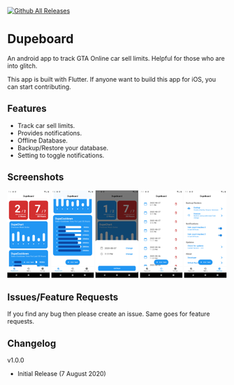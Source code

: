[![Github All Releases](https://img.shields.io/github/downloads/arnobk/dupeboard/total.svg)](https://github.com/arnobk/dupeboard/releases)

# Dupeboard

An android app to track GTA Online car sell limits. Helpful for those who are into glitch.

This app is built with Flutter. If anyone want to build this app for iOS, you can start contributing.

## Features
- Track car sell limits.
- Provides notifications.
- Offline Database.
- Backup/Restore your database.
- Setting to toggle notifications.

## Screenshots
<img src="github_assets/screenshot1.png" style="height: 200px" alt="screenshot_1"/>
<img src="github_assets/screenshot2.png" style="height: 200px" alt="screenshot_2"/>
<img src="github_assets/screenshot3.png" style="height: 200px" alt="screenshot_3"/>
<img src="github_assets/screenshot4.png" style="height: 200px" alt="screenshot_4"/>
<img src="github_assets/screenshot5.png" style="height: 200px" alt="screenshot_5"/>

## Issues/Feature Requests
If you find any bug then please create an issue. Same goes for feature requests.

## Changelog
v1.0.0
- Initial Release (7 August 2020)


